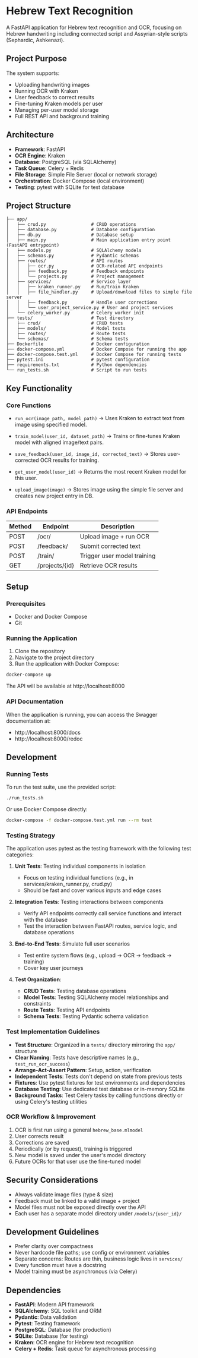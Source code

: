 # Hebrew Text Recognition

A FastAPI application for Hebrew text recognition and OCR, focusing on Hebrew handwriting including connected script and Assyrian-style scripts (Sephardic, Ashkenazi).

## Project Purpose

The system supports:
- Uploading handwriting images
- Running OCR with Kraken
- User feedback to correct results
- Fine-tuning Kraken models per user
- Managing per-user model storage
- Full REST API and background training

## Architecture

- **Framework**: FastAPI
- **OCR Engine**: Kraken
- **Database**: PostgreSQL (via SQLAlchemy)
- **Task Queue**: Celery + Redis
- **File Storage**: Simple File Server (local or network storage)
- **Orchestration**: Docker Compose (local environment)
- **Testing**: pytest with SQLite for test database

## Project Structure

```
├── app/
│   ├── crud.py                 # CRUD operations
│   ├── database.py             # Database configuration
│   ├── db.py                   # Database setup
│   ├── main.py                 # Main application entry point (FastAPI entrypoint)
│   ├── models.py               # SQLAlchemy models
│   ├── schemas.py              # Pydantic schemas
│   ├── routes/                 # API routes
│   │   ├── ocr.py              # OCR-related API endpoints
│   │   ├── feedback.py         # Feedback endpoints
│   │   └── projects.py         # Project management
│   ├── services/               # Service layer
│   │   ├── kraken_runner.py    # Run/train Kraken
│   │   ├── file_handler.py     # Upload/download files to simple file server
│   │   ├── feedback.py         # Handle user corrections
│   │   └── user_project_service.py # User and project services
│   └── celery_worker.py        # Celery worker init
├── tests/                      # Test directory
│   ├── crud/                   # CRUD tests
│   ├── models/                 # Model tests
│   ├── routes/                 # Route tests
│   └── schemas/                # Schema tests
├── Dockerfile                  # Docker configuration
├── docker-compose.yml          # Docker Compose for running the app
├── docker-compose.test.yml     # Docker Compose for running tests
├── pytest.ini                  # pytest configuration
├── requirements.txt            # Python dependencies
└── run_tests.sh                # Script to run tests
```

## Key Functionality

### Core Functions

- `run_ocr(image_path, model_path)`
  → Uses Kraken to extract text from image using specified model.

- `train_model(user_id, dataset_path)`
  → Trains or fine-tunes Kraken model with aligned image/text pairs.

- `save_feedback(user_id, image_id, corrected_text)`
  → Stores user-corrected OCR results for training.

- `get_user_model(user_id)`
  → Returns the most recent Kraken model for this user.

- `upload_image(image)`
  → Stores image using the simple file server and creates new project entry in DB.

### API Endpoints

| Method | Endpoint         | Description                   |
|--------|------------------|-------------------------------|
| POST   | /ocr/            | Upload image + run OCR        |
| POST   | /feedback/       | Submit corrected text         |
| POST   | /train/          | Trigger user model training   |
| GET    | /projects/{id}   | Retrieve OCR results          |

## Setup

### Prerequisites

- Docker and Docker Compose
- Git

### Running the Application

1. Clone the repository
2. Navigate to the project directory
3. Run the application with Docker Compose:

```bash
docker-compose up
```

The API will be available at http://localhost:8000

### API Documentation

When the application is running, you can access the Swagger documentation at:
- http://localhost:8000/docs
- http://localhost:8000/redoc

## Development

### Running Tests

To run the test suite, use the provided script:

```bash
./run_tests.sh
```

Or use Docker Compose directly:

```bash
docker-compose -f docker-compose.test.yml run --rm test
```

### Testing Strategy

The application uses pytest as the testing framework with the following test categories:

1. **Unit Tests**: Testing individual components in isolation
   - Focus on testing individual functions (e.g., in services/kraken_runner.py, crud.py)
   - Should be fast and cover various inputs and edge cases

2. **Integration Tests**: Testing interactions between components
   - Verify API endpoints correctly call service functions and interact with the database
   - Test the interaction between FastAPI routes, service logic, and database operations

3. **End-to-End Tests**: Simulate full user scenarios
   - Test entire system flows (e.g., upload -> OCR -> feedback -> training)
   - Cover key user journeys

4. **Test Organization**:
   - **CRUD Tests**: Testing database operations
   - **Model Tests**: Testing SQLAlchemy model relationships and constraints
   - **Route Tests**: Testing API endpoints
   - **Schema Tests**: Testing Pydantic schema validation

### Test Implementation Guidelines

- **Test Structure**: Organized in a `tests/` directory mirroring the `app/` structure
- **Clear Naming**: Tests have descriptive names (e.g., `test_run_ocr_success`)
- **Arrange-Act-Assert Pattern**: Setup, action, verification
- **Independent Tests**: Tests don't depend on state from previous tests
- **Fixtures**: Use pytest fixtures for test environments and dependencies
- **Database Testing**: Use dedicated test database or in-memory SQLite
- **Background Tasks**: Test Celery tasks by calling functions directly or using Celery's testing utilities

### OCR Workflow & Improvement

1. OCR is first run using a general `hebrew_base.mlmodel`
2. User corrects result
3. Corrections are saved
4. Periodically (or by request), training is triggered
5. New model is saved under the user's model directory
6. Future OCRs for that user use the fine-tuned model

## Security Considerations

- Always validate image files (type & size)
- Feedback must be linked to a valid image + project
- Model files must not be exposed directly over the API
- Each user has a separate model directory under `/models/{user_id}/`

## Development Guidelines

- Prefer clarity over compactness
- Never hardcode file paths; use config or environment variables
- Separate concerns: Routes are thin, business logic lives in `services/`
- Every function must have a docstring
- Model training must be asynchronous (via Celery)

## Dependencies

- **FastAPI**: Modern API framework
- **SQLAlchemy**: SQL toolkit and ORM
- **Pydantic**: Data validation
- **Pytest**: Testing framework
- **PostgreSQL**: Database (for production)
- **SQLite**: Database (for testing)
- **Kraken**: OCR engine for Hebrew text recognition
- **Celery + Redis**: Task queue for asynchronous processing
